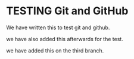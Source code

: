 # TESTING Git and GitHub

We have written this to test git and github.

we have also added this afterwards for the test.

we have added this on the third branch.

